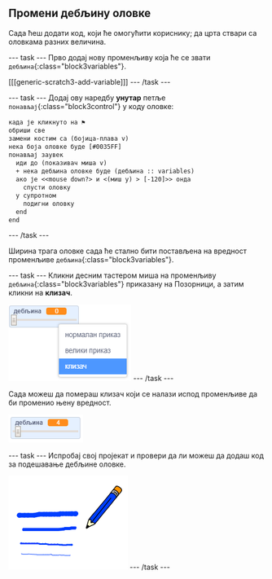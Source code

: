 ## Промени дебљину оловке

Сада ћеш додати код, који ће омогућити кориснику; да црта ствари са оловкама разних величина.

\--- task \--- Прво додај нову променљиву која ће се звати `дебљина`{:class="block3variables"}.

[[[generic-scratch3-add-variable]]] \--- /task \---

\--- task \--- Додај ову наредбу **унутар** петље `понављај`{:class="block3control"} у коду оловке:

```blocks3
када је кликнуто на ⚑
обриши све
замени костим са (бојица-плава v)
нека боја оловке буде [#0035FF]
понављај заувек 
  иди до (показивач миша v)
  + нека дебљина оловке буде (дебљина :: variables)
  ако је <<mouse down?> и <(миш y) > [-120]>> онда 
    спусти оловку
  у супротном 
    подигни оловку
  end
end
```

\--- /task \---

Ширина трага оловке сада ће стално бити постављена на вредност променљиве `дебљина`{:class="block3variables"}.

\--- task \--- Кликни десним тастером миша на променљиву `дебљина`{:class="block3variables"} приказану на Позорници, а затим кликни на **клизач**.

![снимак екрана](images/paint-slider.png) \--- /task \---

Сада можеш да помераш клизач који се налази испод променљиве да би променио њену вредност.

![снимак екрана](images/paint-slider-change.png)

\--- task \--- Испробај свој пројекат и провери да ли можеш да додаш код за подешавање дебљине оловке.

![снимак екрана](images/paint-width-test.png) \--- /task \---